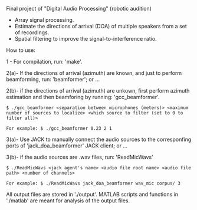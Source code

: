 Final project of "Digital Audio Processing" (robotic audition)

- Array signal processing.
- Estimate the directions of arrival (DOA) of multiple speakers from a set of recordings.
- Spatial filtering to improve the signal-to-interference ratio.

How to use:

1	- For compilation, run: 'make'.

2(a)- If the directions of arrival (azimuth) are known, and just to perform beamforming, run: 'beamformer'; or ...

2(b)- if the directions of arrival (azimuth) are unkown, first perform azimuth estimation and then beamforing by running: 'gcc_beamformer'.

	$ ./gcc_beamformer <separation between microphones (meters)> <maximum number of sources to localize> <which source to filter (set to 0 to filter all)>

	For example: $ ./gcc_beamformer 0.23 2 1

3(a)- Use JACK to manually connect the audio sources to the corresponfing ports of 'jack_doa_beamformer' JACK client; or ...

3(b)- if the audio sources are .wav files, run: 'ReadMicWavs'

	$ ./ReadMicWavs <jack agent's name> <audio file root name> <audio file path> <number of channels>

	For example: $ ./ReadMicWavs jack_doa_beamformer wav_mic corpus/ 3
	
All output files are stored in './output'. MATLAB scripts and functions in './matlab' are meant for analysis of the output files.
